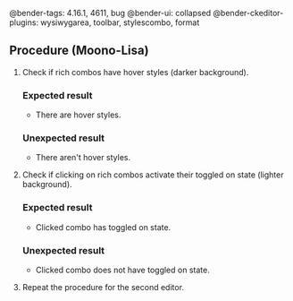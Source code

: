 @bender-tags: 4.16.1, 4611, bug
@bender-ui: collapsed
@bender-ckeditor-plugins: wysiwygarea, toolbar, stylescombo, format

## Procedure (Moono-Lisa)

1. Check if rich combos have hover styles (darker background).

	### Expected result

	* There are hover styles.

	### Unexpected result

	* There aren't hover styles.

2. Check if clicking on rich combos activate their toggled on state (lighter background).

	### Expected result

	* Clicked combo has toggled on state.

	### Unexpected result

	* Clicked combo does not have toggled on state.

3. Repeat the procedure for the second editor.
